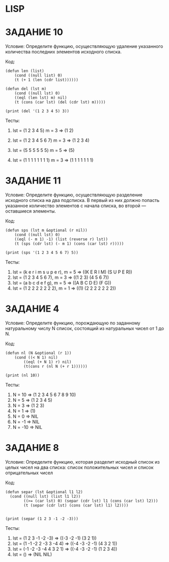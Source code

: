 # LISP

# ЗАДАНИЕ 10

Условие: Определите функцию, осуществляющую удаление указанного количества последних элементов исходного списка.

Код: 
``` 
(defun len (list)
    (cond ((null list) 0)
    (t (+ 1 (len (cdr list))))))
    
(defun del (lst m)
    (cond ((null lst) 0)
    ((eql (len lst) m) nil)
    (t (cons (car lst) (del (cdr lst) m)))))

(print (del '(1 2 3 4 5) 3))
``` 

Тесты: 

1) lst = (1 2 3 4 5)
m = 3
=> (1 2)

2) lst = (1 2 3 4 5 6 7)
m = 3
=> (1 2 3 4)

3) lst = (5 5 5 5 5 5)
m = 5
=> (5)

4) lst = (1 1 1 1 1 1 1 1)
m = 3
=> (1 1 1 1 1 1 1) 


# ЗАДАНИЕ 11

Условие: Определите функцию, осуществляющую разделение исходного списка на два подсписка. В первый из них должно попасть указанное количество элементов с начала списка, во второй — оставшиеся элементы.

Код: 

``` 
(defun sps (lst m &optional (r nil))
    (cond ((null lst) 0)
    ((eql (- m 1) -1) (list (reverse r) lst))
    (t (sps (cdr lst) (- m 1) (cons (car lst) r)))))

(print (sps '(1 2 3 4 5 6 7) 5))
``` 

Тесты:

1) lst = (k e r i m s u p e r), m = 5 => ((K E R I M) (S U P E R)) 
2) lst = (1 2 3 4 5 6 7), m = 3 => ((1 2 3) (4 5 6 7))
3) lst = (a b c d e f g), m = 5 => ((A B C D E) (F G)) 
4) lst = (1 2 2 2 2 2 2 2), m = 1 => ((1) (2 2 2 2 2 2 2)) 


# ЗАДАНИЕ 4

Условие: Определите функцию, порождающую по заданному натуральному числу N список, состоящий из натуральных чисел от 1 до N.

Код: 

``` 
(defun nl (N &optional (r 1))
    (cond ((< N 1) nil)
        ((eql (+ N 1) r) nil)
        (t(cons r (nl N (+ r 1))))))

(print (nl 10))
``` 

Тесты: 

1) N = 10 => (1 2 3 4 5 6 7 8 9 10)
2) N = 5 => (1 2 3 4 5)
3) N = 3 => (1 2 3)
4) N = 1 => (1)
5) N = 0 => NIL
6) N = -1 => NIL
7) N = -10 => NIL


# ЗАДАНИЕ 8

Условие: Определите функцию, которая разделит исходный список из целых чисел на два списка: список положительных чисел и список отрицательных чисел

Код: 

``` 
(defun separ (lst &optional l1 l2)
  (cond ((null lst) (list l1 l2))
        ((>= (car lst) 0) (separ (cdr lst) l1 (cons (car lst) l2)))
        (t (separ (cdr lst) (cons (car lst) l1) l2))))


(print (separ (1 2 3 -1 -2 -3)))
``` 

Тесты: 
1) lst = (1 2 3 -1 -2 -3) => ((-3 -2 -1) (3 2 1)) 
2) lst = (1 -1 -2 2 -3 3 -4 4) => ((-4 -3 -2 -1) (4 3 2 1))
3) lst = (-1 -2 -3 -4 4 3 2 1) => ((-4 -3 -2 -1) (1 2 3 4)) 
4) lst = () => (NIL NIL)
